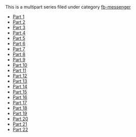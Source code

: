 <aside class="related-posts">
  This is a multipart series filed under category <a href="/categories.html#fb-messenger-ref">fb-messenger</a>
   <ul>
    <li> <a href="/fb-messenger/2015/08/19/Learning-js-technologies-part1/">Part 1</a></li>
    <li> <a href="/fb-messenger/2015/08/20/Learning-js-technologies-part2/">Part 2</a></li>
    <li> <a href="/fb-messenger/2015/08/21/Learning-js-technologies-part3/">Part 3</a></li>
    <li> <a href="/fb-messenger/2015/08/21/Learning-js-technologies-part4/">Part 4</a></li>
    <li> <a href="/fb-messenger/2015/08/21/Learning-js-technologies-part5/">Part 5</a></li>
    <li> <a href="/fb-messenger/2015/08/23/Learning-js-technologies-part6/">Part 6</a></li>
    <li> <a href="/fb-messenger/2015/08/23/Learning-js-technologies-part7/">Part 7</a></li>
    <li> <a href="/fb-messenger/2015/08/24/Learning-js-technologies-part8/">Part 8</a></li>
    <li> <a href="/fb-messenger/2015/09/07/Learning-js-technologies-part9/">Part 9</a></li>
    <li> <a href="/fb-messenger/2015/09/08/Learning-js-technologies-part10/">Part 10</a></li>
    <li> <a href="/fb-messenger/2015/09/19/Learning-js-technologies-part11/">Part 11</a></li>
    <li> <a href="/fb-messenger/2015/09/23/Learning-js-technologies-part12/">Part 12</a></li>
    <li> <a href="/fb-messenger/2015/10/01/Learning-js-technologies-part13/">Part 13</a></li>
    <li> <a href="/fb-messenger/2015/11/03/Learning-js-technologies-part14/">Part 14</a></li>
    <li> <a href="/fb-messenger/2015/11/06/Learning-js-technologies-part15/">Part 15</a></li>
    <li> <a href="/fb-messenger/2015/11/10/Learning-js-technologies-part16/">Part 16</a></li>
    <li> <a href="/fb-messenger/2015/11/12/Learning-js-technologies-part17/">Part 17</a></li>
    <li> <a href="/fb-messenger/2015/11/14/Learning-js-technologies-part18/">Part 18</a></li>
    <li> <a href="/fb-messenger/2015/11/17/Learning-js-technologies-part19/">Part 19</a></li>
    <li> <a href="/fb-messenger/2015/11/19/Learning-js-technologies-part20/">Part 20</a></li>
    <li> <a href="/fb-messenger/2015/11/27/Learning-js-technologies-part21/">Part 21</a></li>
    <li> <a href="/fb-messenger/2015/12/05/Learning-js-technologies-part22/">Part 22</a></li>
  </ul>
</aside>